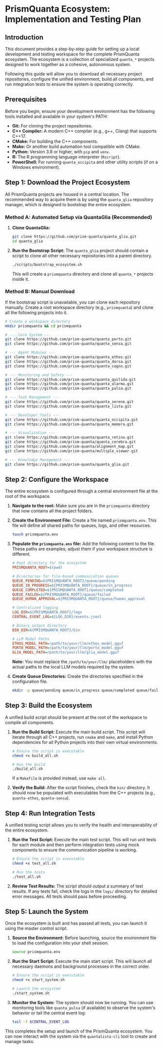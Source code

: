 # PrismQuanta Ecosystem: Implementation and Testing Plan

## Introduction

This document provides a step-by-step guide for setting up a local development and testing workspace for the complete PrismQuanta ecosystem. The ecosystem is a collection of specialized `quanta_*` projects designed to work together as a cohesive, autonomous system.

Following this guide will allow you to download all necessary project repositories, configure the unified environment, build all components, and run integration tests to ensure the system is operating correctly.

## Prerequisites

Before you begin, ensure your development environment has the following tools installed and available in your system's PATH:

-   **Git:** For cloning the project repositories.
-   **C++ Compiler:** A modern C++ compiler (e.g., g++, Clang) that supports C++17.
-   **CMake:** For building the C++ components.
-   **Make:** Or another build automation tool compatible with CMake.
-   **Python:** Version 3.8 or higher, with `pip` and `venv`.
-   **R:** The R programming language interpreter (`Rscript`).
-   **PowerShell:** For running `quanta_occipita` and other utility scripts (if on a Windows environment).

## Step 1: Download the Project Ecosystem

All PrismQuanta projects are housed in a central location. The recommended way to acquire them is by using the `quanta_glia` repository manager, which is designed to bootstrap the entire ecosystem.

### Method A: Automated Setup via QuantaGlia (Recommended)

1.  **Clone QuantaGlia:**
    ```bash
    git clone https://github.com/prism-quanta/quanta_glia.git
    cd quanta_glia
    ```

2.  **Run the Bootstrap Script:**
    The `quanta_glia` project should contain a script to clone all other necessary repositories into a parent directory.
    ```bash
    ./scripts/bootstrap_ecosystem.sh
    ```
    This will create a `prismquanta` directory and clone all `quanta_*` projects inside it.

### Method B: Manual Download

If the bootstrap script is unavailable, you can clone each repository manually. Create a root workspace directory (e.g., `prismquanta`) and clone all the following projects into it.

```bash
# Create a workspace directory
mkdir prismquanta && cd prismquanta

# --- Core System ---
git clone https://github.com/prism-quanta/quanta_porto.git
git clone https://github.com/prism-quanta/quanta_sensa.git

# --- Agent Modules ---
git clone https://github.com/prism-quanta/quanta_ethos.git
git clone https://github.com/prism-quanta/quanta_dorsa.git
git clone https://github.com/prism-quanta/quanta_cogno.git

# --- Monitoring and Safety ---
git clone https://github.com/prism-quanta/quanta_quilida.git
git clone https://github.com/prism-quanta/quanta_alarma.git
git clone https://github.com/prism-quanta/quanta_pulsa.git

# --- Task Management ---
git clone https://github.com/prism-quanta/quanta_serene.git
git clone https://github.com/prism-quanta/quanta_lista.git

# --- Developer Tools ---
git clone https://github.com/prism-quanta/quanta_occipita.git
git clone https://github.com/prism-quanta/quanta_memora.git

# --- Visualization ---
git clone https://github.com/prism-quanta/quanta_retina.git
git clone https://github.com/prism-quanta/quanta_cerebra.git
git clone https://github.com/prism-quanta/alignment_map.git
git clone https://github.com/prism-quanta/multiple_viewer.git

# --- Knowledge Management ---
git clone https://github.com/prism-quanta/quanta_glia.git
```

## Step 2: Configure the Workspace

The entire ecosystem is configured through a central environment file at the root of the workspace.

1.  **Navigate to the root:**
    Make sure you are in the `prismquanta` directory that now contains all the project folders.

2.  **Create the Environment File:**
    Create a file named `prismquanta.env`. This file will define all shared paths for queues, logs, and other resources.

    ```bash
    touch prismquanta.env
    ```

3.  **Populate the `prismquanta.env` file:**
    Add the following content to the file. These paths are examples; adjust them if your workspace structure is different.

    ```ini
    # Root directory for the ecosystem
    PRISMQUANTA_ROOT=$(pwd)

    # Directories for file-based communication queues
    QUEUE_PENDING=${PRISMQUANTA_ROOT}/queue/pending
    QUEUE_IN_PROGRESS=${PRISMQUANTA_ROOT}/queue/in_progress
    QUEUE_COMPLETED=${PRISMQUANTA_ROOT}/queue/completed
    QUEUE_FAILED=${PRISMQUANTA_ROOT}/queue/failed
    QUEUE_HUMAN_APPROVAL=${PRISMQUANTA_ROOT}/queue/human_approval

    # Centralized logging
    LOG_DIR=${PRISMQUANTA_ROOT}/logs
    CENTRAL_EVENT_LOG=${LOG_DIR}/events.jsonl

    # Binary output directory
    BIN_DIR=${PRISMQUANTA_ROOT}/bin

    # LLM Model Paths
    ETHOS_MODEL_PATH=/path/to/your/llm/ethos_model.gguf
    PORTO_MODEL_PATH=/path/to/your/llm/porto_model.gguf
    GLIA_MODEL_PATH=/path/to/your/llm/glia_model.gguf
    ```
    **Note:** You must replace the `/path/to/your/llm/` placeholders with the actual paths to the local LLM models required by the system.

4.  **Create Queue Directories:**
    Create the directories specified in the configuration file.
    ```bash
    mkdir -p queue/pending queue/in_progress queue/completed queue/failed queue/human_approval logs
    ```

## Step 3: Build the Ecosystem

A unified build script should be present at the root of the workspace to compile all components.

1.  **Run the Build Script:**
    Execute the main build script. This script will iterate through all C++ projects, run `cmake` and `make`, and install Python dependencies for all Python projects into their own virtual environments.

    ```bash
    # Ensure the script is executable
    chmod +x build_all.sh

    # Run the build
    ./build_all.sh
    ```
    If a `Makefile` is provided instead, use `make all`.

2.  **Verify the Build:**
    After the script finishes, check the `bin/` directory. It should now be populated with executables from the C++ projects (e.g., `quanta-ethos`, `quanta-sensa`).

## Step 4: Run Integration Tests

A unified testing script allows you to verify the health and interoperability of the entire ecosystem.

1.  **Run the Test Script:**
    Execute the main test script. This will run unit tests for each module and then perform integration tests using mock components to ensure the communication pipeline is working.

    ```bash
    # Ensure the script is executable
    chmod +x test_all.sh

    # Run the tests
    ./test_all.sh
    ```

2.  **Review Test Results:**
    The script should output a summary of test results. If any tests fail, check the logs in the `logs/` directory for detailed error messages. All tests should pass before proceeding.

## Step 5: Launch the System

Once the ecosystem is built and has passed all tests, you can launch it using the master control script.

1.  **Source the Environment:**
    Before launching, source the environment file to load the configuration into your shell session.
    ```bash
    source prismquanta.env
    ```

2.  **Run the Start Script:**
    Execute the main start script. This will launch all necessary daemons and background processes in the correct order.
    ```bash
    # Ensure the script is executable
    chmod +x start_system.sh

    # Launch the ecosystem
    ./start_system.sh
    ```

3.  **Monitor the System:**
    The system should now be running. You can use monitoring tools like `quanta_pulsa` (if available) to observe the system's behavior or tail the central event log:
    ```bash
    tail -f $CENTRAL_EVENT_LOG
    ```

This completes the setup and launch of the PrismQuanta ecosystem. You can now interact with the system via the `quantalista-cli` tool to create and manage tasks.
